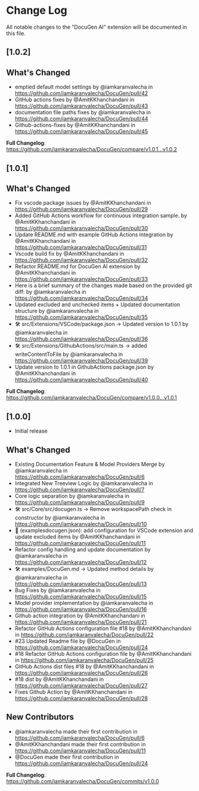 # Change Log

All notable changes to the "DocuGen AI" extension will be documented in this file.

## [1.0.2]
## What's Changed
* emptied default model settings by @iamkaranvalecha in https://github.com/iamkaranvalecha/DocuGen/pull/42
* GitHub actions fixes by @AmitKKhanchandani in https://github.com/iamkaranvalecha/DocuGen/pull/43
* documentation file paths fixes by @iamkaranvalecha in https://github.com/iamkaranvalecha/DocuGen/pull/44
* Github-actions-fixes by @AmitKKhanchandani in https://github.com/iamkaranvalecha/DocuGen/pull/45


**Full Changelog**: https://github.com/iamkaranvalecha/DocuGen/compare/v1.0.1...v1.0.2

## [1.0.1]

## What's Changed
* Fix vscode package issues by @AmitKKhanchandani in https://github.com/iamkaranvalecha/DocuGen/pull/29
* Added GitHub Actions workflow for continuous integration sample. by @AmitKKhanchandani in https://github.com/iamkaranvalecha/DocuGen/pull/30
* Update README.md with example GitHub Actions integration by @AmitKKhanchandani in https://github.com/iamkaranvalecha/DocuGen/pull/31
* Vscode build fix by @AmitKKhanchandani in https://github.com/iamkaranvalecha/DocuGen/pull/32
* Refactor README.md for DocuGen AI extension by @AmitKKhanchandani in https://github.com/iamkaranvalecha/DocuGen/pull/33
* Here is a brief summary of the changes made based on the provided git diff: by @iamkaranvalecha in https://github.com/iamkaranvalecha/DocuGen/pull/34
* Updated excluded and unchecked items + Updated documentation structure by @iamkaranvalecha in https://github.com/iamkaranvalecha/DocuGen/pull/35
* 🛠️ src/Extensions/VSCode/package.json -> Updated version to 1.0.1 by @iamkaranvalecha in https://github.com/iamkaranvalecha/DocuGen/pull/36
* 🛠️ src/Extensions/GithubActions/src/main.ts -> added writeContentToFile by @iamkaranvalecha in https://github.com/iamkaranvalecha/DocuGen/pull/39
* Update version to 1.0.1 in GithubActions package.json by @AmitKKhanchandani in https://github.com/iamkaranvalecha/DocuGen/pull/40


**Full Changelog**: https://github.com/iamkaranvalecha/DocuGen/compare/v1.0.0...v1.0.1

## [1.0.0]

- Initial release

## What's Changed

* Existing Documentation Feature & Model Providers Merge by @iamkaranvalecha in https://github.com/iamkaranvalecha/DocuGen/pull/6
* Integrated New Treeview Logic by @iamkaranvalecha in https://github.com/iamkaranvalecha/DocuGen/pull/7
* Core logic separation by @iamkaranvalecha in https://github.com/iamkaranvalecha/DocuGen/pull/9
* 🛠️ src/Core/src/docugen.ts -> Remove workspacePath check in constructor by @iamkaranvalecha in https://github.com/iamkaranvalecha/DocuGen/pull/10
* 🚀 (examplesdocugen.json): add configuration for VSCode extension and update excluded items by @AmitKKhanchandani in https://github.com/iamkaranvalecha/DocuGen/pull/11
* Refactor config handling and update documentation by @iamkaranvalecha in https://github.com/iamkaranvalecha/DocuGen/pull/12
* 🛠️ examples/DocuGen.md -> Updated method details by @iamkaranvalecha in https://github.com/iamkaranvalecha/DocuGen/pull/13
* Bug Fixes by @iamkaranvalecha in https://github.com/iamkaranvalecha/DocuGen/pull/15
* Model provider implementation by @iamkaranvalecha in https://github.com/iamkaranvalecha/DocuGen/pull/16
* Github action integration by @AmitKKhanchandani in https://github.com/iamkaranvalecha/DocuGen/pull/21
* Refactor GitHub Actions configuration file #18 by @AmitKKhanchandani in https://github.com/iamkaranvalecha/DocuGen/pull/22
* #23 Updated Readme file by @DocuGen in https://github.com/iamkaranvalecha/DocuGen/pull/24
* #18 Refactor GitHub Actions configuration file by @AmitKKhanchandani in https://github.com/iamkaranvalecha/DocuGen/pull/25
* GitHub Actions dist files #18 by @AmitKKhanchandani in https://github.com/iamkaranvalecha/DocuGen/pull/26
* #18 dist by @AmitKKhanchandani in https://github.com/iamkaranvalecha/DocuGen/pull/27
* Fixes Github Action by @AmitKKhanchandani in https://github.com/iamkaranvalecha/DocuGen/pull/28

## New Contributors
* @iamkaranvalecha made their first contribution in https://github.com/iamkaranvalecha/DocuGen/pull/6
* @AmitKKhanchandani made their first contribution in https://github.com/iamkaranvalecha/DocuGen/pull/11
* @DocuGen made their first contribution in https://github.com/iamkaranvalecha/DocuGen/pull/24

**Full Changelog**: https://github.com/iamkaranvalecha/DocuGen/commits/v1.0.0